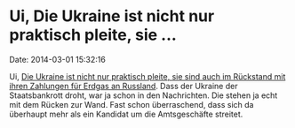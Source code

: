 Ui, Die Ukraine ist nicht nur praktisch pleite, sie \...
========================================================

Date: 2014-03-01 15:32:16

Ui, [Die Ukraine ist nicht nur praktisch pleite, sie sind auch im
Rückstand mit ihren Zahlungen für Erdgas an
Russland](http://www.tagesschau.de/wirtschaft/gazprom126.html). Dass der
Ukraine der Staatsbankrott droht, war ja schon in den Nachrichten. Die
stehen ja echt mit dem Rücken zur Wand. Fast schon überraschend, dass
sich da überhaupt mehr als ein Kandidat um die Amtsgeschäfte streitet.
